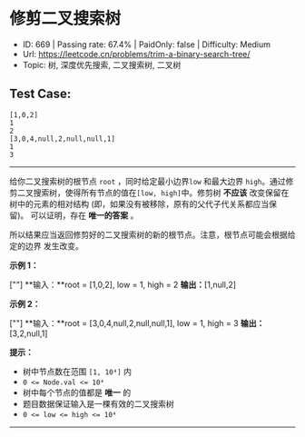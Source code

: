 # 修剪二叉搜索树

* ID: 669     | Passing rate: 67.4% | PaidOnly: false  | Difficulty: Medium
* Url: https://leetcode.cn/problems/trim-a-binary-search-tree/
* Topic: 树, 深度优先搜索, 二叉搜索树, 二叉树

## Test Case:

```
[1,0,2]
1
2
[3,0,4,null,2,null,null,1]
1
3
```

---

给你二叉搜索树的根节点 `root` ，同时给定最小边界`low` 和最大边界
`high`。通过修剪二叉搜索树，使得所有节点的值在`[low, high]`中。修剪树 **不应该**
改变保留在树中的元素的相对结构
(即，如果没有被移除，原有的父代子代关系都应当保留)。 可以证明，存在
**唯一的答案** 。

所以结果应当返回修剪好的二叉搜索树的新的根节点。注意，根节点可能会根据给定的边界
发生改变。


**示例 1：**

[\"\"]
**输入：**root = [1,0,2], low = 1, high = 2
**输出：**[1,null,2]

**示例 2：**

[\"\"]
**输入：**root = [3,0,4,null,2,null,null,1], low = 1, high = 3
**输出：**[3,2,null,1]


**提示：**

* 树中节点数在范围 `[1, 10⁴]` 内
* `0 <= Node.val <= 10⁴`
* 树中每个节点的值都是 **唯一** 的
* 题目数据保证输入是一棵有效的二叉搜索树
* `0 <= low <= high <= 10⁴`

---
